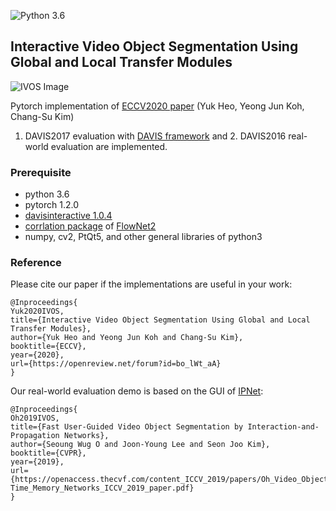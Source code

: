 ![Python 3.6](https://img.shields.io/badge/python-3.6-green.svg)
## Interactive Video Object Segmentation Using Global and Local Transfer Modules

![IVOS Image](https://mcl.korea.ac.kr/~nyeonghoshin/ICLR2020_KSLIM/Intro.PNG)

Pytorch implementation of [ECCV2020 paper](https://openreview.net/forum?id=bo_lWt_aA) (Yuk Heo, Yeong Jun Koh, Chang-Su Kim)

1. DAVIS2017 evaluation with [DAVIS framework](https://interactive.davischallenge.org/) and 2. DAVIS2016 real-world evaluation are implemented.


### Prerequisite
- python 3.6
- pytorch 1.2.0
- [davisinteractive 1.0.4](https://github.com/albertomontesg/davis-interactive)
- [corrlation package](https://github.com/NVIDIA/flownet2-pytorch/tree/master/networks/correlation_package) of [FlowNet2](https://github.com/NVIDIA/flownet2-pytorch)
- numpy, cv2, PtQt5, and other general libraries of python3



### Reference

Please cite our paper if the implementations are useful in your work:
```
@Inproceedings{
Yuk2020IVOS,
title={Interactive Video Object Segmentation Using Global and Local Transfer Modules},
author={Yuk Heo and Yeong Jun Koh and Chang-Su Kim},
booktitle={ECCV},
year={2020},
url={https://openreview.net/forum?id=bo_lWt_aA}
}
```

Our real-world evaluation demo is based on the GUI of [IPNet](https://github.com/seoungwugoh/ivs-demo):
``` 
@Inproceedings{
Oh2019IVOS,
title={Fast User-Guided Video Object Segmentation by Interaction-and-Propagation Networks},
author={Seoung Wug O and Joon-Young Lee and Seon Joo Kim},
booktitle={CVPR},
year={2019},
url={https://openaccess.thecvf.com/content_ICCV_2019/papers/Oh_Video_Object_Segmentation_Using_Space-Time_Memory_Networks_ICCV_2019_paper.pdf}
}
```
